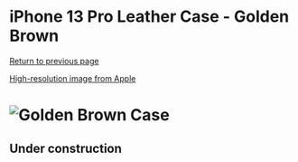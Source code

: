 # iPhone 13 Pro Leather Case - Golden Brown

[Return to previous page](/iphone_13)

[High-resolution image from Apple](https://store.storeimages.cdn-apple.com/8756/as-images.apple.com/is//MM193?wid=4500&hei=4500&fmt=png)

# ![Golden Brown Case](/everyphone/MM193.png)

## Under construction
